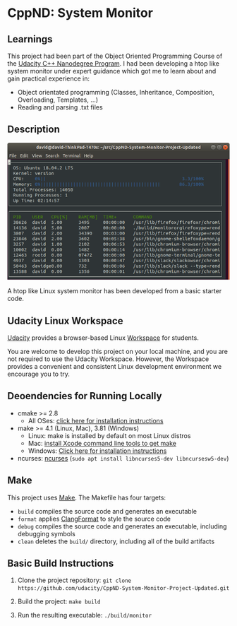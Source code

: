 # CppND: System Monitor

## Learnings
This project had been part of the Object Oriented Programming Course of the [Udacity C++ Nanodegree Program](https://www.udacity.com/course/c-plus-plus-nanodegree--nd213). I had been developing a htop like system monitor under expert guidance which got me to learn about and gain practical experience in:
* Object orientated programming (Classes, Inheritance, Composition, Overloading, Templates, ...) 
* Reading and parsing .txt files

## Description

![System Monitor](images/monitor.png)

A htop like Linux system monitor has been developed from a basic starter code.

## Udacity Linux Workspace
[Udacity](https://www.udacity.com/) provides a browser-based Linux [Workspace](https://engineering.udacity.com/creating-a-gpu-enhanced-virtual-desktop-for-udacity-497bdd91a505) for students. 

You are welcome to develop this project on your local machine, and you are not required to use the Udacity Workspace. However, the Workspace provides a convenient and consistent Linux development environment we encourage you to try.

## Deoendencies for Running Locally
* cmake >= 2.8
  * All OSes: [click here for installation instructions](https://cmake.org/install/)
* make >= 4.1 (Linux, Mac), 3.81 (Windows)
  * Linux: make is installed by default on most Linux distros
  * Mac: [install Xcode command line tools to get make](https://developer.apple.com/xcode/features/)
  * Windows: [Click here for installation instructions](http://gnuwin32.sourceforge.net/packages/make.htm)
* ncurses: [ncurses](https://www.gnu.org/software/ncurses/) (`sudo apt install libncurses5-dev libncursesw5-dev`)

## Make
This project uses [Make](https://www.gnu.org/software/make/). The Makefile has four targets:
* `build` compiles the source code and generates an executable
* `format` applies [ClangFormat](https://clang.llvm.org/docs/ClangFormat.html) to style the source code
* `debug` compiles the source code and generates an executable, including debugging symbols
* `clean` deletes the `build/` directory, including all of the build artifacts

## Basic Build Instructions

1. Clone the project repository: `git clone https://github.com/udacity/CppND-System-Monitor-Project-Updated.git`

2. Build the project: `make build`

3. Run the resulting executable: `./build/monitor`
